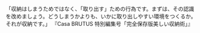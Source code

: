 「収納はしまうためではなく、「取り出す」ための行為です。まずは、その認識を改めましょう。どうしまうかよりも、いかに取り出しやすい環境をつくるか。それが収納です。」
『Casa BRUTUS 特別編集号「完全保存版美しい収納術」』
